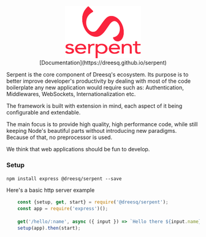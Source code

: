 <p align="center"> 
  <img src="docs/res/logo.png">
  <br />
  [Documentation](https://dreesq.github.io/serpent)
</p>

Serpent is the core component of Dreesq's ecosystem. Its purpose is to better improve developer's productivity by dealing with most of the code boilerplate any new application would require such as: Authentication, Middlewares, WebSockets, Internationalization etc.

The framework is built with extension in mind, each aspect of it being configurable and extendable.

The main focus is to provide high quality, high performance code, while still keeping Node's beautiful parts without introducing new paradigms. Because of that, no preprocessor is used.
 
We think that web applications should be fun to develop.

### Setup

`npm install express @dreesq/serpent --save`

Here's a basic http server example

```js
    const {setup, get, start} = require('@dreesq/serpent');
    const app = require('express')();
    
    get('/hello/:name', async ({ input }) => `Hello there ${input.name}!`);
    setup(app).then(start);
```
